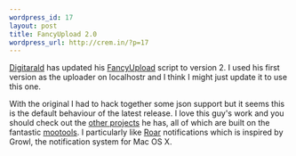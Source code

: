```yaml
--- 
wordpress_id: 17
layout: post
title: FancyUpload 2.0
wordpress_url: http://crem.in/?p=17
---
```

<a href="http://digitarald.de">Digitarald</a> has updated his <a href="http://digitarald.de/project/fancyupload/">FancyUpload</a> script to version 2. I used his first version as the uploader on localhostr and I think I might just update it to use this one.

With the original I had to hack together some json support but it seems this is the default behaviour of the latest release. I love this guy's work and you should check out the <a href="http://digitarald.de/projects/">other projects</a> he has, all of which are built on the fantastic <a href="http://mootools.net">mootools</a>. I particularly like <a href="http://digitarald.de/project/roar/">Roar</a> notifications which is inspired by Growl, the notification system for Mac OS X.
